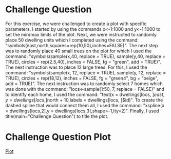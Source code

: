 # Challenge Question

For this exercise, we were challenged to create a plot with specific parameters. I started by using the commands x<-1:1000 and y<-1:1000 to set the min/max limits of the plot. Next, we were instructed to randomly place 50 dwelling units which I completed using the command: "symbols(east,north,squares=rep(10,50),inches=FALSE)". The next step was to randomly place 40 small trees on the plot for which I used the command: "symbols(sample(x,40, replace = TRUE), sample(y,40, replace = TRUE), circles = rep(2.5,40), inches = FALSE, fg = "green", add = TRUE)". The next instruction was to place 12 large trees. For this, I used the command: "symbols(sample(x, 12, replace = TRUE), sample(y, 12, replace = TRUE), circles = rep(18,12), inches = FALSE, fg = "green4", bg = "beige", add = TRUE)". The next instruction was to randomly select 7 homes which was done with the command: "locs<-sample(1:50, 7, replace = FALSE)" and to identify each home, I used the command: "text(x = dwellings[locs, ]$east, y = dwellings[locs, ]$north + 10,labels = dwellings[locs, ]$id)". To create the dashed spline that would connect them all, I used the command: "xspline(x = dwellings[locs,2],y = dwellings[locs,3],shape=-1,lty=2)". Finally, I used title(main="Challenge Question") to title the plot.

# Challenge Question Plot
[Plot](https://github.com/VictorGedeck/data100/blob/master/Challenge%20Question.png) 
